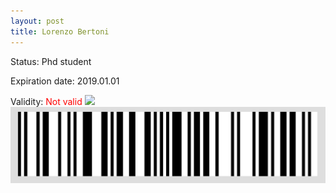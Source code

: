 ```yaml
---
layout: post
title: Lorenzo Bertoni
---
```


Status: Phd student

Expiration date: 2019.01.01

Validity: <font color="red"> Not valid</font> 
![](/members/img/Lorenzo_Bertoni.png)
![](/members/img/bar.png)
